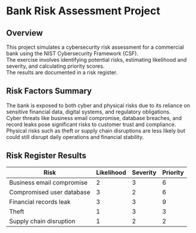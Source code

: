 # Bank Risk Assessment Project

## Overview
This project simulates a cybersecurity risk assessment for a commercial bank using the NIST Cybersecurity Framework (CSF).  
The exercise involves identifying potential risks, estimating likelihood and severity, and calculating priority scores.  
The results are documented in a risk register.

## Risk Factors Summary
The bank is exposed to both cyber and physical risks due to its reliance on sensitive financial data, digital systems, and regulatory obligations.  
Cyber threats like business email compromise, database breaches, and record leaks pose significant risks to customer trust and compliance.  
Physical risks such as theft or supply chain disruptions are less likely but could still disrupt daily operations and financial stability.

## Risk Register Results

| Risk                     | Likelihood | Severity | Priority |
|--------------------------|------------|----------|----------|
| Business email compromise | 2 | 3 | 6 |
| Compromised user database | 3 | 2 | 6 |
| Financial records leak    | 3 | 3 | 9 |
| Theft                     | 1 | 3 | 3 |
| Supply chain disruption   | 1 | 2 | 2 |
